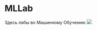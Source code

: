 # MLLab
Здесь лабы во Машинному Обучению
![](https://avatars.mds.yandex.net/get-zen_doc/1567788/pub_5d681e0280879d00ad3cb351_5d68be4543863f00ac9c4860/scale_1200)
